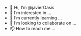 - 👋 Hi, I’m @javierOasis
- 👀 I’m interested in ...
- 🌱 I’m currently learning ...
- 💞️ I’m looking to collaborate on ...
- 📫 How to reach me ...

<!---
javierOasis/javierOasis is a ✨ special ✨ repository because its `README.md` (this file) appears on your GitHub profile.
You can click the Preview link to take a look at your changes.
--->
